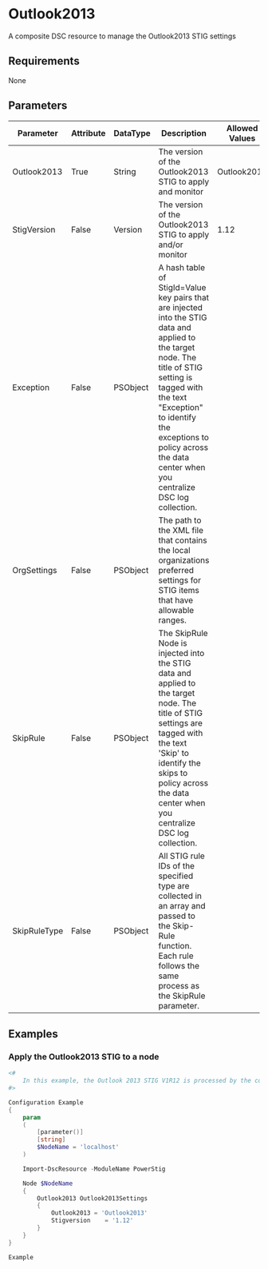 # Outlook2013

A composite DSC resource to manage the Outlook2013 STIG settings

## Requirements

None

## Parameters

| Parameter | Attribute | DataType | Description | Allowed Values |
| --------- | --------- | -------- | ----------- | -------------- |
| Outlook2013 | True | String | The version of the Outlook2013 STIG to apply and monitor | Outlook2013 |
| StigVersion | False | Version | The version of the Outlook2013 STIG to apply and/or monitor | 1.12 |
| Exception | False | PSObject | A hash table of StigId=Value key pairs that are injected into the STIG data and applied to the target node. The title of STIG setting is tagged with the text "Exception" to identify the exceptions to policy across the data center when you centralize DSC log collection. |  |
| OrgSettings | False | PSObject | The path to the XML file that contains the local organizations preferred settings for STIG items that have allowable ranges. |  |
| SkipRule | False | PSObject | The SkipRule Node is injected into the STIG data and applied to the target node. The title of STIG settings are tagged with the text 'Skip' to identify the skips to policy across the data center when you centralize DSC log collection. |  |
| SkipRuleType | False | PSObject | All STIG rule IDs of the specified type are collected in an array and passed to the Skip-Rule function. Each rule follows the same process as the SkipRule parameter. |  |

## Examples

### Apply the Outlook2013 STIG to a node

```PowerShell
<#
    In this example, the Outlook 2013 STIG V1R12 is processed by the composite resource.
#>

Configuration Example
{
    param
    (
        [parameter()]
        [string]
        $NodeName = 'localhost'
    )

    Import-DscResource -ModuleName PowerStig

    Node $NodeName
    {
        Outlook2013 Outlook2013Settings
        {
            Outlook2013 = 'Outlook2013'
            Stigversion    = '1.12'
        }
    }
}

Example
```
